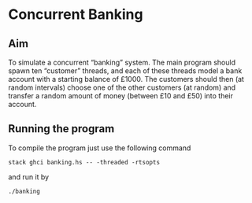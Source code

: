 # Concurrent Banking

## Aim

To simulate a concurrent “banking” system. The main program should spawn ten “customer” threads, and each of these threads model a bank account with a starting balance of £1000. 
The customers should then (at random intervals) choose one of the other customers (at random) and transfer a random amount of money (between £10 and £50) into their account.

## Running the program

To compile the program just use the following command

 `stack ghci banking.hs -- -threaded -rtsopts`

and run it by

`./banking`
